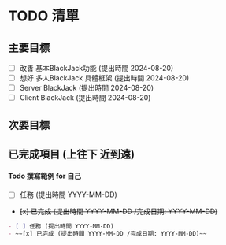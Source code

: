 # TODO 清單

## 主要目標

- [ ] 改善 基本BlackJack功能 (提出時間 2024-08-20)
- [ ] 想好 多人BlackJack 具體框架 (提出時間 2024-08-20)
- [ ] Server BlackJack (提出時間 2024-08-20)
- [ ] Client BlackJack (提出時間 2024-08-20)

## 次要目標




## 已完成項目 (上往下 近到遠)



#### Todo 撰寫範例 for 自己

- [ ] 任務 (提出時間 YYYY-MM-DD)
- ~~[x] 已完成 (提出時間 YYYY-MM-DD /完成日期: YYYY-MM-DD)~~

```markdown
- [ ] 任務 (提出時間 YYYY-MM-DD)
- ~~[x] 已完成 (提出時間 YYYY-MM-DD /完成日期: YYYY-MM-DD)~~
```
